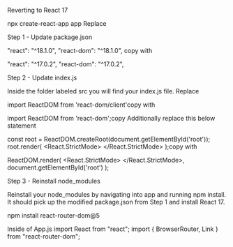 Reverting to React 17

npx create-react-app app
Replace

Step 1 - Update package.json

"react": "^18.1.0",
"react-dom": "^18.1.0",
copy
with

"react": "^17.0.2",
"react-dom": "^17.0.2",

Step 2 - Update index.js

Inside the folder labeled src you will find your index.js file. Replace

import ReactDOM from 'react-dom/client'copy
with

import ReactDOM from 'react-dom';copy
Additionally replace this below statement

const root = ReactDOM.createRoot(document.getElementById('root')); 
root.render( 
    <React.StrictMode> 
    	<App /> 
    </React.StrictMode> 
);copy
with

ReactDOM.render( 
    <React.StrictMode> 
    	<App /> 
    </React.StrictMode>, 
    document.getElementById('root') 
);

Step 3 - Reinstall node_modules

Reinstall your node_modules by navigating into app and running npm install. It should pick up the modified package.json from Step 1 and install React 17.

npm install react-router-dom@5

Inside of App.js
import React from "react";
import {
  BrowserRouter,
  Link 
} from "react-router-dom";